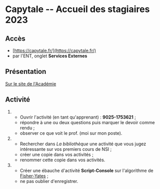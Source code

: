 # Capytale -- Accueil des stagiaires 2023

## Accès

 - [https://capytale.fr/](https://capytale.fr/)
 - par l'ENT, onglet **Services Externes**

## Présentation

[Sur le site de l'Académie](https://www.pedagogie.ac-nantes.fr/enseignements-informatiques/enseignement/nsi/capytale-1481317.kjsp)
 

## Activité

1. - Ouvrir l'activité (en tant qu'apprenant) : **9025-1753621** ;
   - répondre à une ou deux questions puis marquer le devoir comme
     rendu ;
   - observer ce que voit le prof. (moi sur mon poste).
2. - Rechercher dans _La bibliothèque_ une activité que vous jugez
   intéressante sur vos premiers cours de NSI ;
   - créer une copie dans vos activités ;
   - renommer cette copie dans vos activités.
3. - Créer une ébauche d'activité **Script-Console** sur l'algorithme de
   [Fisher-Yates](https://fr.wikipedia.org/wiki/M%C3%A9lange_de_Fisher-Yates) ;
   - ne pas oublier d'enregistrer.
